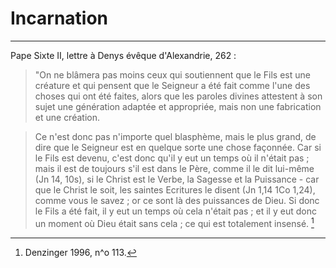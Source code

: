 # Incarnation

***

Pape Sixte II, lettre à Denys évêque d'Alexandrie, 262 :

> "On ne blâmera pas moins ceux qui soutiennent que le Fils est une créature et qui pensent que le Seigneur a été fait comme l'une des choses qui ont été faites, alors que les paroles divines attestent à son sujet une génération adaptée et appropriée, mais non une fabrication et une création. 

> Ce n'est donc pas n'importe quel blasphème, mais le plus grand, de dire que le Seigneur est en quelque sorte une chose façonnée. Car si le Fils est devenu, c'est donc qu'il y eut un temps où il n'était pas ; mais il est de toujours s'il est dans le Père, comme il le dit lui-même (Jn 14, 10s), si le Christ est le Verbe, la Sagesse et la Puissance - car que le Christ le soit, les saintes Ecritures le disent (Jn 1,14 1Co 1,24), comme vous le savez ; or ce sont là des puissances de Dieu. Si donc le Fils a été fait, il y eut un temps où cela n'était pas ; et il y eut donc un moment où Dieu était sans cela ; ce qui est totalement insensé. [^1]

[^1]: Denzinger 1996, n^o 113.
